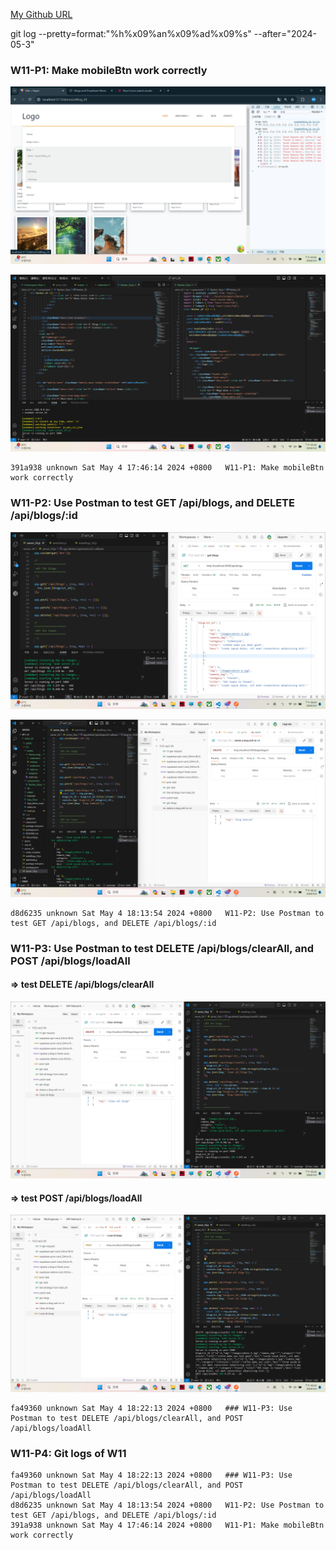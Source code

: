 [My Github URL](https://github.com/209410124/1122-wp2-2N-24.git)

git log --pretty=format:"%h%x09%an%x09%ad%x09%s" --after="2024-05-3"

### W11-P1: Make mobileBtn work correctly
 
![](w11-p1-1.png)
 
![](w11-p1-2.png)

 ```
 391a938 unknown Sat May 4 17:46:14 2024 +0800   W11-P1: Make mobileBtn work correctly
 ```

 ### W11-P2: Use Postman to test GET /api/blogs, and DELETE /api/blogs/:id
 
![](w11-p2-1.png)
 
![](w11-p2-2.png)

```
d8d6235 unknown Sat May 4 18:13:54 2024 +0800   W11-P2: Use Postman to test GET /api/blogs, and DELETE /api/blogs/:id
```

### W11-P3: Use Postman to test DELETE /api/blogs/clearAll, and POST /api/blogs/loadAll
 
#### => test DELETE /api/blogs/clearAll
 
![](w11-p3-1.png)
 
#### => test POST /api/blogs/loadAll
 
![](w11-p3-2.png)

```
fa49360 unknown Sat May 4 18:22:13 2024 +0800   ### W11-P3: Use Postman to test DELETE /api/blogs/clearAll, and POST /api/blogs/loadAll
```
### W11-P4: Git logs of W11
```
fa49360 unknown Sat May 4 18:22:13 2024 +0800   ### W11-P3: Use Postman to test DELETE /api/blogs/clearAll, and POST /api/blogs/loadAll
d8d6235 unknown Sat May 4 18:13:54 2024 +0800   W11-P2: Use Postman to test GET /api/blogs, and DELETE /api/blogs/:id
391a938 unknown Sat May 4 17:46:14 2024 +0800   W11-P1: Make mobileBtn work correctly
```